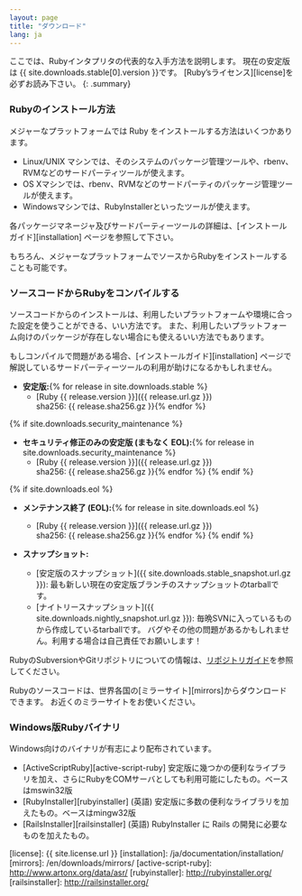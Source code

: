 ```yaml
---
layout: page
title: "ダウンロード"
lang: ja
---
```


ここでは、Rubyインタプリタの代表的な入手方法を説明します。
現在の安定版は {{ site.downloads.stable[0].version }}です。
[Ruby’sライセンス][license]を必ずお読み下さい。
{: .summary}

### Rubyのインストール方法

メジャーなプラットフォームでは Ruby をインストールする方法はいくつかあります。

* Linux/UNIX マシンでは、そのシステムのパッケージ管理ツールや、rbenv、RVMなどのサードパーティツールが使えます。
* OS Xマシンでは、rbenv、RVMなどのサードパーティのパッケージ管理ツールが使えます。
* Windowsマシンでは、RubyInstallerといったツールが使えます。

各パッケージマネージャ及びサードパーティーツールの詳細は、[インストールガイド][installation] ページを参照して下さい。

もちろん、メジャーなプラットフォームでソースからRubyをインストールすることも可能です。

### ソースコードからRubyをコンパイルする

ソースコードからのインストールは、利用したいプラットフォームや環境に合った設定を使うことができる、いい方法です。
また、利用したいプラットフォーム向けのパッケージが存在しない場合にも使えるいい方法でもあります。

もしコンパイルで問題がある場合、[インストールガイド][installation] ページで解説しているサードパーティーツールの利用が助けになるかもしれません。

* **安定版:**{% for release in site.downloads.stable %}
  * [Ruby {{ release.version }}]({{ release.url.gz }})<br>
    sha256: {{ release.sha256.gz }}{% endfor %}

{% if site.downloads.security_maintenance %}
* **セキュリティ修正のみの安定版 (まもなく EOL):**{% for release in site.downloads.security_maintenance %}
  * [Ruby {{ release.version }}]({{ release.url.gz }})<br>
    sha256: {{ release.sha256.gz }}{% endfor %}
{% endif %}

{% if site.downloads.eol %}
* **メンテナンス終了 (EOL):**{% for release in site.downloads.eol %}
  * [Ruby {{ release.version }}]({{ release.url.gz }})<br>
    sha256: {{ release.sha256.gz }}{% endfor %}
{% endif %}

* **スナップショット:**
  * [安定版のスナップショット]({{ site.downloads.stable_snapshot.url.gz }}):
    最も新しい現在の安定版ブランチのスナップショットのtarballです。
  * [ナイトリースナップショット]({{ site.downloads.nightly_snapshot.url.gz }}):
    毎晩SVNに入っているものから作成しているtarballです。
    バグやその他の問題があるかもしれません。利用する場合は自己責任でお願いします！

RubyのSubversionやGitリポジトリについての情報は、[リポジトリガイド](/ja/documentation/repository-guide)を参照してください。

Rubyのソースコードは、世界各国の[ミラーサイト][mirrors]からダウンロードできます。
お近くのミラーサイトをお使いください。

### Windows版Rubyバイナリ

Windows向けのバイナリが有志により配布されています。

* [ActiveScriptRuby][active-script-ruby]
  安定版に幾つかの便利なライブラリを加え、さらにRubyをCOMサーバとしても利用可能にしたもの。ベースはmswin32版
* [RubyInstaller][rubyinstaller] (英語)
  安定版に多数の便利なライブラリを加えたもの。ベースはmingw32版
* [RailsInstaller][railsinstaller] (英語)
  RubyInstaller に Rails の開発に必要なものを加えたもの。



[license]: {{ site.license.url }}
[installation]: /ja/documentation/installation/
[mirrors]: /en/downloads/mirrors/
[active-script-ruby]: http://www.artonx.org/data/asr/
[rubyinstaller]: http://rubyinstaller.org/
[railsinstaller]: http://railsinstaller.org/

